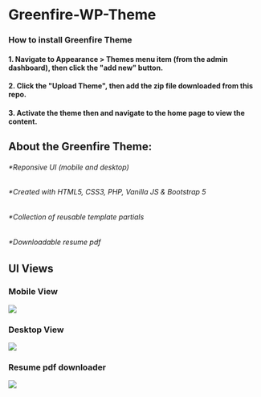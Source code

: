 # Greenfire-WP-Theme

### How to install Greenfire Theme
#### 1. Navigate to Appearance > Themes menu item (from the admin dashboard), then click the "add new" button.
#### 2. Click the "Upload Theme", then add the zip file downloaded from this repo.
#### 3. Activate the theme then and navigate to the home page to view the content.



## About the Greenfire Theme:
###### *Reponsive UI (mobile and desktop)
###### *Created with HTML5, CSS3, PHP, Vanilla JS & Bootstrap 5
###### *Collection of reusable template partials
###### *Downloadable resume pdf

## UI Views
### Mobile View
![](https://i.imgur.com/nfm6Xpk.png?4)

### Desktop View
![](https://i.imgur.com/iWTrgBr.png?2)

### Resume pdf downloader
![](https://i.imgur.com/xUoP7wv.png)

